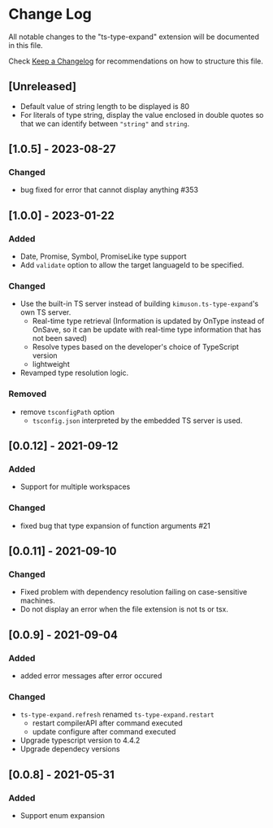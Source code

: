 # Change Log

All notable changes to the "ts-type-expand" extension will be documented in this file.

Check [Keep a Changelog](http://keepachangelog.com/) for recommendations on how to structure this file.

## [Unreleased]

- Default value of string length to be displayed is 80
- For literals of type string, display the value enclosed in double quotes so that we can identify between `"string"` and `string`.

## [1.0.5] - 2023-08-27

### Changed

- bug fixed for error that cannot display anything #353

## [1.0.0] - 2023-01-22

### Added

- Date, Promise, Symbol, PromiseLike type support
- Add `validate` option to allow the target languageId to be specified.

### Changed

- Use the built-in TS server instead of building `kimuson.ts-type-expand`'s own TS server.
  - Real-time type retrieval (Information is updated by OnType instead of OnSave, so it can be update with real-time type information that has not been saved)
  - Resolve types based on the developer's choice of TypeScript version
  - lightweight
- Revamped type resolution logic.

### Removed

- remove `tsconfigPath` option
  - `tsconfig.json` interpreted by the embedded TS server is used.

## [0.0.12] - 2021-09-12

### Added

- Support for multiple workspaces

### Changed

- fixed bug that type expansion of function arguments #21

## [0.0.11] - 2021-09-10

### Changed

- Fixed problem with dependency resolution failing on case-sensitive machines.
- Do not display an error when the file extension is not ts or tsx.

## [0.0.9] - 2021-09-04

### Added

- added error messages after error occured

### Changed

- `ts-type-expand.refresh` renamed `ts-type-expand.restart`
  - restart compilerAPI after command executed
  - update configure after command executed
- Upgrade typescript version to 4.4.2
- Upgrade dependecy versions

## [0.0.8] - 2021-05-31

### Added

- Support enum expansion

